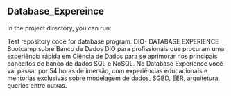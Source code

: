 ## Database_Expereince

In the project directory, you can run:


Test repository code for database program. DIO- DATABASE EXPERIENCE
Bootcamp sobre Banco de Dados  DIO para profissionais que procuram uma experiência rápida em Ciência de Dados 
para se aprimorar nos principais conceitos de banco de dados SQL e NoSQL. 
No Database Experience você vai passar por 54 horas de imersão, com experiências educacionais e mentorias exclusivas sobre modelagem de dados, SGBD, EER, arquitetura, 
queries entre outras.  




